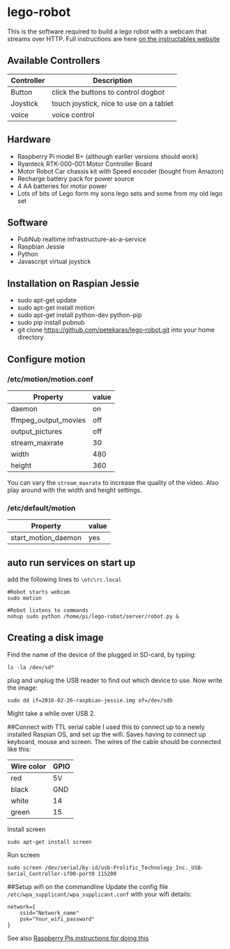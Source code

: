 # lego-robot
This is the software required to build a lego robot with a webcam that streams over HTTP.
Full instructions are here [on the instructables website](http://www.instructables.com/id/Dog-Bot-Lego-Robot-Rover-With-Webcam/)

## Available Controllers
| Controller 			| Description 		                        |
| --------------- | --------------------------------------- |
| Button  				| click the buttons to control dogbot  	  |
| Joystick        | touch joystick, nice to use on a tablet |
| voice  		      | voice control  			                    |



## Hardware

* Raspberry Pi model B+ (although earlier versions should work)
* Ryanteck RTK-000-001 Motor Controller Board
* Motor Robot Car chassis kit with Speed encoder (bought from Amazon)
* Recharge battery pack for power source
* 4 AA batteries for motor power
* Lots of bits of Lego form my sons lego sets and some from my old lego set


## Software
* PubNub realtime infrastructure-as-a-service
* Raspbian Jessie
* Python
* Javascript virtual joystick



## Installation on Raspian Jessie

* sudo apt-get update
* sudo apt-get install motion
* sudo apt-get install python-dev python-pip
* sudo pip install pubnub
* git clone https://github.com/petekaras/lego-robot.git into your home directory

## Configure motion
### /etc/motion/motion.conf


| Property  			        | value   |
| ----------------------- | ------- |
| daemon  				        | on  		|
| ffmpeg_output_movies    | off  		|
| output_pictures  		    | off  	  |
| stream_maxrate		      | 30			|
| width					          | 480			|
| height				          | 360			|

You can vary the `stream_maxrate` to increase the quality of the video. Also play around with the width and height settings.

### /etc/default/motion

| Property  			      | value 		|
| --------------------- | --------- |
| start_motion_daemon  	| yes  			|

## auto run services on start up
add the following lines to `\etc\rc.local`

```
#Robot starts webcam
sudo motion

#Robot listens to commands
nohup sudo python /home/pi/lego-robot/server/robot.py &
```
## Creating a disk image
Find the name of the device of the plugged in SD-card, by typing:

`ls -la /dev/sd*`

plug and unplug the USB reader to find out which device to use. Now write the image:

`sudo dd if=2016-02-26-raspbian-jessie.img of=/dev/sdb`

Might take a while over USB 2.

##Connect with TTL serial cable
I used this to connect up to a newly installed Raspian OS, and set up the wifi. Saves having to connect up keyboard, mouse and screen.
The wires of the cable should be connected like this:

| Wire color | GPIO		|
| -----------| ------ |
| red 		   | 5V		  |
| black  	   | GND  	|
| white  	   | 14  		|
| green  	   | 15  		|

Install screen

`sudo apt-get install screen`

Run screen

`sudo screen /dev/serial/by-id/usb-Prolific_Technology_Inc._USB-Serial_Controller-if00-port0 115200`

##Setup wifi on the commandline
Update the config file `/etc/wpa_supplicant/wpa_supplicant.conf` with your wifi details:

```
network={
    ssid="Network_name"
    psk="Your_wifi_password"
}

```

See also [Raspberry Pis instructions for doing this](https://www.raspberrypi.org/documentation/configuration/wireless/wireless-cli.md)
